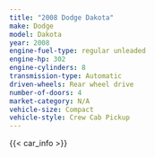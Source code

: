 ```yaml
---
title: "2008 Dodge Dakota"
make: Dodge
model: Dakota
year: 2008
engine-fuel-type: regular unleaded
engine-hp: 302
engine-cylinders: 8
transmission-type: Automatic
driven-wheels: Rear wheel drive
number-of-doors: 4
market-category: N/A
vehicle-size: Compact
vehicle-style: Crew Cab Pickup
---
```


{{< car_info >}}
